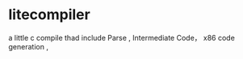 # litecompiler
a little c compile  thad include  Parse ,  Intermediate Code， x86  code generation  , 
